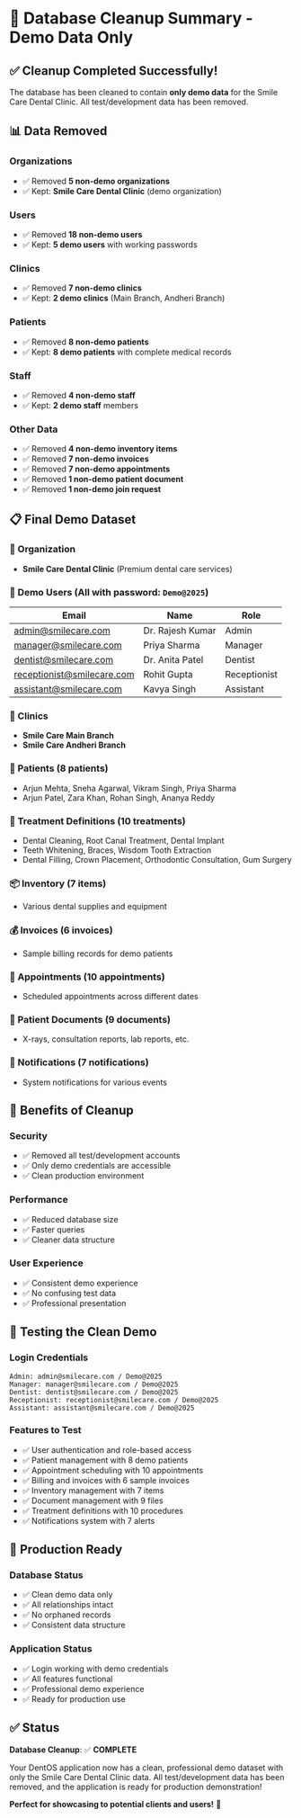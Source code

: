 # 🧹 Database Cleanup Summary - Demo Data Only

## ✅ **Cleanup Completed Successfully!**

The database has been cleaned to contain **only demo data** for the Smile Care Dental Clinic. All test/development data has been removed.

## 📊 **Data Removed**

### **Organizations**
- ✅ Removed **5 non-demo organizations**
- ✅ Kept: **Smile Care Dental Clinic** (demo organization)

### **Users**
- ✅ Removed **18 non-demo users**
- ✅ Kept: **5 demo users** with working passwords

### **Clinics**
- ✅ Removed **7 non-demo clinics**
- ✅ Kept: **2 demo clinics** (Main Branch, Andheri Branch)

### **Patients**
- ✅ Removed **8 non-demo patients**
- ✅ Kept: **8 demo patients** with complete medical records

### **Staff**
- ✅ Removed **4 non-demo staff**
- ✅ Kept: **2 demo staff** members

### **Other Data**
- ✅ Removed **4 non-demo inventory items**
- ✅ Removed **7 non-demo invoices**
- ✅ Removed **7 non-demo appointments**
- ✅ Removed **1 non-demo patient document**
- ✅ Removed **1 non-demo join request**

## 📋 **Final Demo Dataset**

### **🏢 Organization**
- **Smile Care Dental Clinic** (Premium dental care services)

### **👥 Demo Users** (All with password: `Demo@2025`)
| Email | Name | Role |
|-------|------|------|
| admin@smilecare.com | Dr. Rajesh Kumar | Admin |
| manager@smilecare.com | Priya Sharma | Manager |
| dentist@smilecare.com | Dr. Anita Patel | Dentist |
| receptionist@smilecare.com | Rohit Gupta | Receptionist |
| assistant@smilecare.com | Kavya Singh | Assistant |

### **🏥 Clinics**
- **Smile Care Main Branch**
- **Smile Care Andheri Branch**

### **👤 Patients** (8 patients)
- Arjun Mehta, Sneha Agarwal, Vikram Singh, Priya Sharma
- Arjun Patel, Zara Khan, Rohan Singh, Ananya Reddy

### **🦷 Treatment Definitions** (10 treatments)
- Dental Cleaning, Root Canal Treatment, Dental Implant
- Teeth Whitening, Braces, Wisdom Tooth Extraction
- Dental Filling, Crown Placement, Orthodontic Consultation, Gum Surgery

### **📦 Inventory** (7 items)
- Various dental supplies and equipment

### **💰 Invoices** (6 invoices)
- Sample billing records for demo patients

### **📅 Appointments** (10 appointments)
- Scheduled appointments across different dates

### **📄 Patient Documents** (9 documents)
- X-rays, consultation reports, lab reports, etc.

### **🔔 Notifications** (7 notifications)
- System notifications for various events

## 🎯 **Benefits of Cleanup**

### **Security**
- ✅ Removed all test/development accounts
- ✅ Only demo credentials are accessible
- ✅ Clean production environment

### **Performance**
- ✅ Reduced database size
- ✅ Faster queries
- ✅ Cleaner data structure

### **User Experience**
- ✅ Consistent demo experience
- ✅ No confusing test data
- ✅ Professional presentation

## 🧪 **Testing the Clean Demo**

### **Login Credentials**
```
Admin: admin@smilecare.com / Demo@2025
Manager: manager@smilecare.com / Demo@2025
Dentist: dentist@smilecare.com / Demo@2025
Receptionist: receptionist@smilecare.com / Demo@2025
Assistant: assistant@smilecare.com / Demo@2025
```

### **Features to Test**
- ✅ User authentication and role-based access
- ✅ Patient management with 8 demo patients
- ✅ Appointment scheduling with 10 appointments
- ✅ Billing and invoices with 6 sample invoices
- ✅ Inventory management with 7 items
- ✅ Document management with 9 files
- ✅ Treatment definitions with 10 procedures
- ✅ Notifications system with 7 alerts

## 🚀 **Production Ready**

### **Database Status**
- ✅ Clean demo data only
- ✅ All relationships intact
- ✅ No orphaned records
- ✅ Consistent data structure

### **Application Status**
- ✅ Login working with demo credentials
- ✅ All features functional
- ✅ Professional demo experience
- ✅ Ready for production use

## ✅ **Status**

**Database Cleanup**: ✅ **COMPLETE**

Your DentOS application now has a clean, professional demo dataset with only the Smile Care Dental Clinic data. All test/development data has been removed, and the application is ready for production demonstration!

**Perfect for showcasing to potential clients and users!** 🎉
